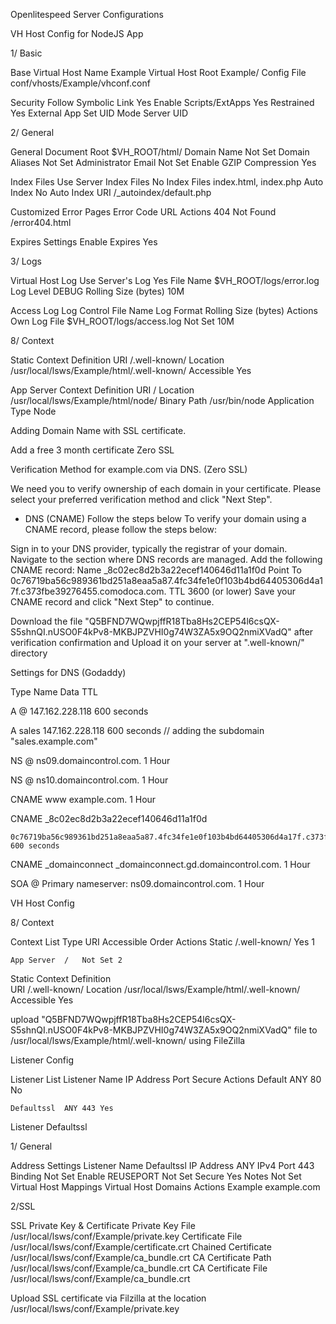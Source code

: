 Openlitespeed Server Configurations

VH Host Config for NodeJS App

1/ Basic

Base
Virtual Host Name	Example
Virtual Host Root	Example/
Config File	conf/vhosts/Example/vhconf.conf

Security
Follow Symbolic Link	Yes
Enable Scripts/ExtApps	Yes
Restrained	Yes
External App Set UID Mode	Server UID

2/ General

General
Document Root	$VH_ROOT/html/
Domain Name	Not Set
Domain Aliases	Not Set
Administrator Email	Not Set
Enable GZIP Compression	Yes

Index Files
Use Server Index Files	No
Index Files	index.html, index.php
Auto Index	No
Auto Index URI	/_autoindex/default.php

Customized Error Pages
Error Code	URL	Actions
	404 Not Found	/error404.html	
 
Expires Settings
Enable Expires	Yes

3/ Logs

Virtual Host Log
Use Server's Log	Yes
File Name	$VH_ROOT/logs/error.log
Log Level	DEBUG
Rolling Size (bytes)	10M

Access Log
Log Control	File Name	Log Format	Rolling Size (bytes)	Actions
Own Log File	$VH_ROOT/logs/access.log	Not Set	10M	
 
8/ Context 

Static Context Definition
URI	/.well-known/
Location	/usr/local/lsws/Example/html/.well-known/
Accessible	Yes

App Server Context Definition
URI	/
Location	/usr/local/lsws/Example/html/node/
Binary Path	/usr/bin/node
Application Type	Node

Adding Domain Name with SSL certificate.


Add a free 3 month certificate Zero SSL


Verification Method for example.com via DNS. (Zero SSL)

We need you to verify ownership of each domain in your certificate.
Please select your preferred verification method and click "Next Step".

* DNS (CNAME)
Follow the steps below
To verify your domain using a CNAME record, please follow the steps below:

Sign in to your DNS provider, typically the registrar of your domain.
Navigate to the section where DNS records are managed.
Add the following CNAME record:
Name
_8c02ec8d2b3a22ecef140646d11a1f0d
Point To
0c76719ba56c989361bd251a8eaa5a87.4fc34fe1e0f103b4bd64405306d4a17f.c373fbe39276455.comodoca.com.
TTL
3600 (or lower)
Save your CNAME record and click "Next Step" to continue.

Download the file "Q5BFND7WQwpjffR18Tba8Hs2CEP54l6csQX-S5shnQI.nUSO0F4kPv8-MKBJPZVHI0g74W3ZA5x9OQ2nmiXVadQ" 
after verification confirmation and Upload it on your server at ".well-known/" directory

Settings for DNS (Godaddy)

Type Name Data TTL

A	@	147.162.228.118	600 seconds		

A	sales	147.162.228.118	600 seconds		// adding the subdomain "sales.example.com"

NS	@	ns09.domaincontrol.com.	1 Hour	

NS	@	ns10.domaincontrol.com.	1 Hour	

CNAME	www	example.com. 1 Hour		

CNAME	_8c02ec8d2b3a22ecef140646d11a1f0d 

	0c76719ba56c989361bd251a8eaa5a87.4fc34fe1e0f103b4bd64405306d4a17f.c373fbe39276455.comodoca.com.	600 seconds		

CNAME	_domainconnect	_domainconnect.gd.domaincontrol.com.	1 Hour		

SOA	@	Primary nameserver: ns09.domaincontrol.com.	1 Hour		



VH Host Config

8/ Context

Context List
Type	URI	Accessible	Order	Actions
	Static	/.well-known/	Yes	1  	
  
	App Server	/	Not Set	2  	

Static Context Definition  
URI	/.well-known/
Location	/usr/local/lsws/Example/html/.well-known/
Accessible	Yes

upload "Q5BFND7WQwpjffR18Tba8Hs2CEP54l6csQX-S5shnQI.nUSO0F4kPv8-MKBJPZVHI0g74W3ZA5x9OQ2nmiXVadQ" file to /usr/local/lsws/Example/html/.well-known/ using FileZilla

Listener Config

Listener List
Listener Name	IP Address	Port	Secure	Actions
	Default	ANY	80	No	
 
	Defaultssl	ANY	443	Yes	
 
Listener Defaultssl 

1/ General

Address Settings
Listener Name	Defaultssl
IP Address	ANY IPv4
Port	443
Binding	Not Set
Enable REUSEPORT	Not Set
Secure	Yes
Notes	Not Set
Virtual Host Mappings
Virtual Host	Domains	Actions
	Example	example.com	

2/SSL

SSL Private Key & Certificate
Private Key File	/usr/local/lsws/conf/Example/private.key
Certificate File	/usr/local/lsws/conf/Example/certificate.crt
Chained Certificate /usr/local/lsws/conf/Example/ca_bundle.crt
CA Certificate Path	/usr/local/lsws/conf/Example/ca_bundle.crt
CA Certificate File	/usr/local/lsws/conf/Example/ca_bundle.crt

Upload SSL certificate via Filzilla at the location /usr/local/lsws/conf/Example/private.key
